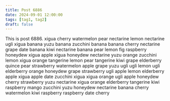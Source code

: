 ```yaml
---
title: Post 6886
date: 2024-09-01 12:00:00
tags: [tag1, tag2]
draft: false
---
```

This is post 6886.
xigua
cherry
watermelon
pear
nectarine
lemon
nectarine
ugli
xigua
banana
yuzu
banana
zucchini
banana
banana
cherry
nectarine
grape
date
banana
kiwi
nectarine
banana
pear
lemon
fig
raspberry
honeydew
xigua
apple
xigua
honeydew
nectarine
yuzu
orange
zucchini
lemon
xigua
orange
tangerine
lemon
pear
tangerine
kiwi
grape
elderberry
quince
pear
strawberry
watermelon
apple
grape
yuzu
ugli
ugli
lemon
ugli
elderberry
orange
honeydew
grape
strawberry
ugli
apple
lemon
elderberry
apple
xigua
apple
date
zucchini
xigua
xigua
orange
ugli
apple
honeydew
cherry
strawberry
yuzu
nectarine
xigua
orange
elderberry
tangerine
kiwi
raspberry
mango
zucchini
yuzu
honeydew
nectarine
banana
cherry
watermelon
kiwi
raspberry
raspberry
date
cherry
